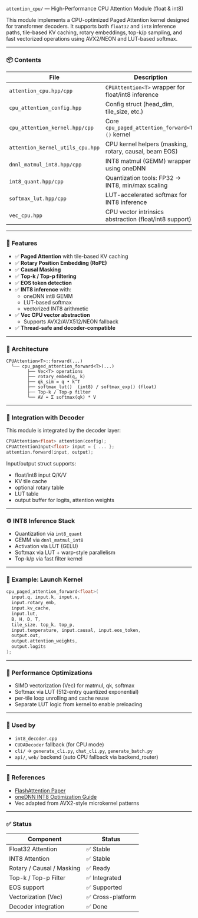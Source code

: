 `attention_cpu/` — High-Performance CPU Attention Module (float & int8)

This module implements a CPU-optimized Paged Attention kernel designed for transformer decoders. It supports both `float32` and `int8` inference paths, tile-based KV caching, rotary embeddings, top-k/p sampling, and fast vectorized operations using AVX2/NEON and LUT-based softmax.

---

### 📦 Contents

| File                              | Description |
|-----------------------------------|-------------|
| `attention_cpu.hpp/cpp`           | `CPUAttention<T>` wrapper for float/int8 inference |
| `cpu_attention_config.hpp`        | Config struct (head_dim, tile_size, etc.) |
| `cpu_attention_kernel.hpp/cpp`    | Core `cpu_paged_attention_forward<T>()` kernel |
| `attention_kernel_utils_cpu.hpp`  | CPU kernel helpers (masking, rotary, causal, beam EOS) |
| `dnnl_matmul_int8.hpp/cpp`        | INT8 matmul (GEMM) wrapper using oneDNN |
| `int8_quant.hpp/cpp`              | Quantization tools: FP32 → INT8, min/max scaling |
| `softmax_lut.hpp/cpp`             | LUT-accelerated softmax for INT8 inference |
| `vec_cpu.hpp`                     | CPU vector intrinsics abstraction (float/int8 support) |

---

### 🚀 Features

- ✅ **Paged Attention** with tile-based KV caching
- ✅ **Rotary Position Embedding (RoPE)**
- ✅ **Causal Masking**
- ✅ **Top-k / Top-p filtering**
- ✅ **EOS token detection**
- ✅ **INT8 inference** with:
  - oneDNN int8 GEMM
  - LUT-based softmax
  - vectorized INT8 arithmetic
- ✅ **Vec<T> CPU vector abstraction**
  - Supports AVX2/AVX512/NEON fallback
- ✅ **Thread-safe and decoder-compatible**

---

### 🧠 Architecture

```text
CPUAttention<T>::forward(...)
  └── cpu_paged_attention_forward<T>(...)
        ├── Vec<T> operations
        ├── rotary_embed(q, k)
        ├── qk_sim = q • k^T
        ├── softmax_lut()  (int8) / softmax_exp() (float)
        ├── Top-k / Top-p filter
        └── AV = Σ softmax(qk) * V
```

---

### 🧩 Integration with Decoder

This module is integrated by the decoder layer:

```cpp
CPUAttention<float> attention(config);
CPUAttentionInput<float> input = { ... };
attention.forward(input, output);
```

Input/output struct supports:

- float/int8 input Q/K/V
- KV tile cache
- optional rotary table
- LUT table
- output buffer for logits, attention weights

---

### ⚙️ INT8 Inference Stack

- Quantization via `int8_quant`
- GEMM via `dnnl_matmul_int8`
- Activation via LUT (GELU)
- Softmax via LUT + warp-style parallelism
- Top-k/p via fast filter kernel

---

### 📄 Example: Launch Kernel

```cpp
cpu_paged_attention_forward<float>(
  input.q, input.k, input.v,
  input.rotary_emb,
  input.kv_cache,
  input.lut,
  B, H, D, T,
  tile_size, top_k, top_p,
  input.temperature, input.causal, input.eos_token,
  output.out,
  output.attention_weights,
  output.logits
);
```

---

### 🔧 Performance Optimizations

- SIMD vectorization (Vec<T>) for matmul, qk, softmax
- Softmax via LUT (512-entry quantized exponential)
- per-tile loop unrolling and cache reuse
- Separate LUT logic from kernel to enable preloading

---

### 📂 Used by

- `int8_decoder.cpp`
- `CUDADecoder` fallback (for CPU mode)
- `cli/` → `generate_cli.py`, `chat_cli.py`, `generate_batch.py`
- `api/`, `web/` backend (auto CPU fallback via backend_router)

---

### 📘 References

- [FlashAttention Paper](https://arxiv.org/abs/2205.14135)
- [oneDNN INT8 Optimization Guide](https://github.com/oneapi-src/oneDNN)
- Vec<T> adapted from AVX2-style microkernel patterns

---

### ✅ Status

| Component                | Status |
|-------------------------|--------|
| Float32 Attention        | ✅ Stable |
| INT8 Attention           | ✅ Stable |
| Rotary / Causal / Masking| ✅ Ready |
| Top-k / Top-p Filter     | ✅ Integrated |
| EOS support              | ✅ Supported |
| Vectorization (Vec<T>)   | ✅ Cross-platform |
| Decoder integration      | ✅ Done |
